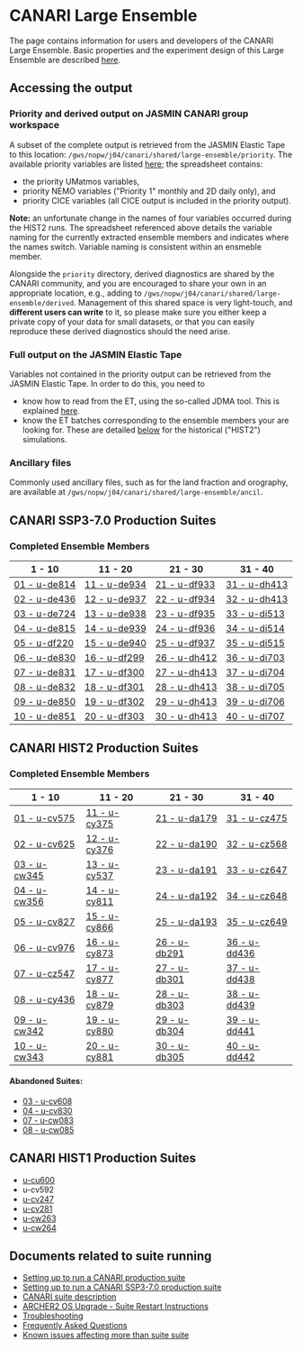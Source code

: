 # CANARI Large Ensemble

The page contains information for users and developers of the CANARI Large Ensemble.
Basic properties and the experiment design of this Large Ensemble are described [here](https://canari.ac.uk/resources_new/tools).

## Accessing the output

### Priority and derived output on JASMIN CANARI group workspace

A subset of the complete output is retrieved from the JASMIN Elastic Tape to this location:
`/gws/nopw/j04/canari/shared/large-ensemble/priority`.
The available priority variables are listed [here](/metadata/20240303-canari-le-priority-variables.xlsx); the spreadsheet contains:
  - the priority UMatmos variables, 
  - priority NEMO variables ("Priority 1" monthly and 2D daily only), and
  - priority CICE variables (all CICE output is included in the priority output).

**Note:** an unfortunate change in the names of four variables occurred during the HIST2 runs. The spreadsheet referenced above details the variable naming for the currently extracted ensemble members and indicates where the names switch. Variable naming is consistent within an ensmeble member.


Alongside the `priority` directory, derived diagnostics are shared by the CANARI community, and you are encouraged to share your own in an appropriate location, e.g., adding to `/gws/nopw/j04/canari/shared/large-ensemble/derived`. Management of this shared space is very light-touch, and **different users can write** to it, so please make sure you either keep a private copy of your data for small datasets, or that you can easily reproduce these derived diagnostics should the need arise.

### Full output on the JASMIN Elastic Tape

Variables not contained in the priority output can be retrieved from the JASMIN Elastic Tape. In order to do this, you need to
  - know how to read from the ET, using the so-called JDMA tool. This is explained [here](https://help.jasmin.ac.uk/category/196-long-term-archive-storage).
  - know the ET batches corresponding to the ensemble members your are looking for. These are detailed [below](#canari-hist2-production-suites) for the historical ("HIST2") simulations.

### Ancillary files

Commonly used ancillary files, such as for the land fraction and orography, are available at `/gws/nopw/j04/canari/shared/large-ensemble/ancil`.

## CANARI SSP3-7.0 Production Suites

### Completed Ensemble Members

| 1 - 10 | 11 - 20 | 21 - 30 | 31 - 40 |
| --- | --- | --- | --- |
| [01 - u-de814](ssp370/1-de814) | [11 - u-de934](ssp370/11-de934) | [21 - u-df933](ssp370/21-df933) | [31 - u-dh413](ssp370/31-di511) |
| [02 - u-de436](ssp370/2-de436) | [12 - u-de937](ssp370/12-de937) | [22 - u-df934](ssp370/22-df934) | [32 - u-dh413](ssp370/32-di512) |
| [03 - u-de724](ssp370/3-de724) | [13 - u-de938](ssp370/13-de938) | [23 - u-df935](ssp370/23-df935) | [33 - u-di513](ssp370/33-di513)  |
| [04 - u-de815](ssp370/4-de815) | [14 - u-de939](ssp370/14-de939) | [24 - u-df936](ssp370/24-df936) | [34 - u-di514](ssp370/34-di514) |
| [05 - u-df220](ssp370/5-df220) | [15 - u-de940](ssp370/15-de940) | [25 - u-df937](ssp370/25-df937) | [35 - u-di515](ssp370/35-di515) |
| [06 - u-de830](ssp370/6-de830) | [16 - u-df299](ssp370/16-df299) | [26 - u-dh412](ssp370/26-dh412) | [36 - u-di703](ssp370/36-di703) |
| [07 - u-de831](ssp370/7-de831) | [17 - u-df300](ssp370/17-df300) | [27 - u-dh413](ssp370/27-dh413) | [37 - u-di704](ssp370/37-di704) |
| [08 - u-de832](ssp370/8-de832) | [18 - u-df301](ssp370/18-df301) | [28 - u-dh413](ssp370/28-dh415) | [38 - u-di705](ssp370/38-di705) |
| [09 - u-de850](ssp370/9-de850) | [19 - u-df302](ssp370/19-df302) | [29 - u-dh413](ssp370/29-dh416) | [39 - u-di706](ssp370/39-di706) |
| [10 - u-de851](ssp370/10-de851) | [20 - u-df303](ssp370/20-df303) | [30 - u-dh413](ssp370/30-dh417) | [40 - u-di707](ssp370/40-di707) |

## CANARI HIST2 Production Suites

### Completed Ensemble Members

| 1 - 10 | 11 - 20 | 21 - 30 | 31 - 40 |
| --- | --- | --- | --- |
| [01 - u-cv575](hist2/1-cv575) | [11 - u-cy375](hist2/11-cy375) | [21 - u-da179](hist2/21-da179) | [31 - u-cz475](hist2/31-cz475) |
| [02 - u-cv625](hist2/2-cv625) | [12 - u-cy376](hist2/12-cy376) | [22 - u-da190](hist2/22-da190) | [32 - u-cz568](hist2/32-cz568) |
| [03 - u-cw345](hist2/3-cw345) | [13 - u-cy537](hist2/13-cy537) | [23 - u-da191](hist2/23-da191) | [33 - u-cz647](hist2/33-cz647) |
| [04 - u-cw356](hist2/4-cw356) | [14 - u-cy811](hist2/14-cy811) | [24 - u-da192](hist2/24-da192) | [34 - u-cz648](hist2/34-cz648) |
| [05 - u-cv827](hist2/5-cv827) | [15 - u-cy866](hist2/15-cy866) | [25 - u-da193](hist2/25-da193) | [35 - u-cz649](hist2/35-cz649) |
| [06 - u-cv976](hist2/6-cv976) | [16 - u-cy873](hist2/16-cy873) | [26 - u-db291](hist2/26-db291) | [36 - u-dd436](hist2/36-dd436) |
| [07 - u-cz547](hist2/7-cz547) | [17 - u-cy877](hist2/17-cy877) | [27 - u-db301](hist2/27-db301) | [37 - u-dd438](hist2/37-dd438) |
| [08 - u-cy436](hist2/8-cy436) | [18 - u-cy879](hist2/18-cy879) | [28 - u-db303](hist2/28-db303) | [38 - u-dd439](hist2/38-dd439) |
| [09 - u-cw342](hist2/9-cw342) |  [19 - u-cy880](hist2/19-cy880) | [29 - u-db304](hist2/29-db304) | [39 - u-dd441](hist2/39-dd441) |
| [10 - u-cw343](hist2/10-cw343) | [20 - u-cy881](hist2/20-cy881) | [30 - u-db305](hist2/30-db305) | [40 - u-dd442](hist2/40-dd442) |

####  Abandoned Suites:
* [03 - u-cv608](hist2/3-cv608)
* [04 - u-cv830](hist2/4-cv830)
* [07 - u-cw083](hist2/7-cw083)
* [08 - u-cw085](hist2/8-cw085)

## CANARI HIST1 Production Suites

* [u-cu600](u-cu600)
* u-cv592
* [u-cv247](HIST1-RI36-u-cv247-runlog.md)
* [u-cv281](u-cv281)
* [u-cw263](u-cw263)
* [u-cw264](u-cw264)

## Documents related to suite running

* [Setting up to run a CANARI production suite](setup)
* [Setting up to run a CANARI SSP3-7.0 production suite](setup-ssp370)
* [CANARI suite description](suite-description)
* [ARCHER2 OS Upgrade - Suite Restart Instructions](archer2-os-upgrade)
* [Troubleshooting](troubleshooting)
* [Frequently Asked Questions](faq)
* [Known issues affecting more than suite suite](hist2-known-issues)

